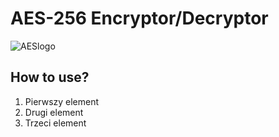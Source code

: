 # AES-256 Encryptor/Decryptor

![AESlogo](https://o.remove.bg/downloads/f0479a75-8aea-4f4b-b902-041f0d741f61/R-removebg-preview.png)

###

<h2 align="left">How to use?</h2>

1. Pierwszy element
2. Drugi element
3. Trzeci element


###
